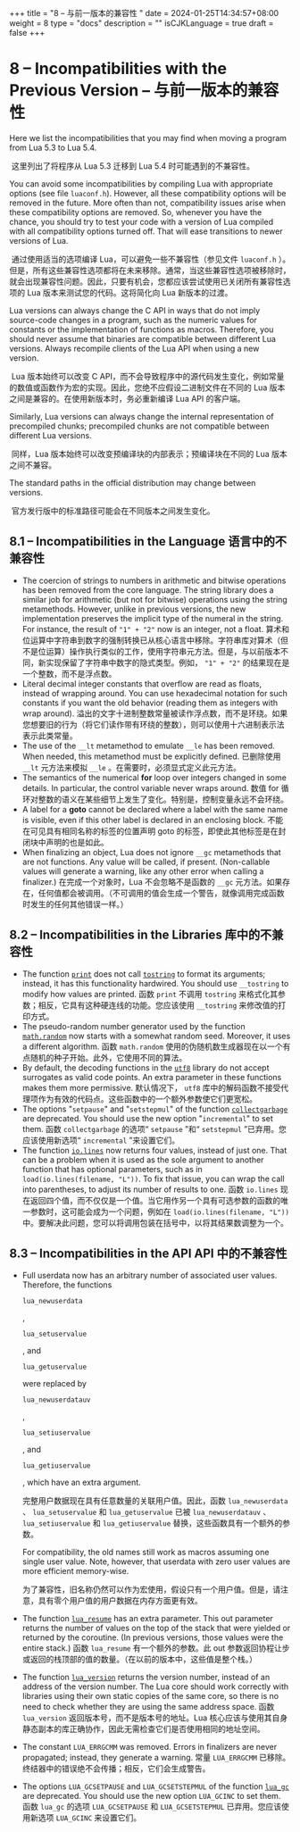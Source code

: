 +++
title = "8 – 与前一版本的兼容性 "
date = 2024-01-25T14:34:57+08:00
weight = 8
type = "docs"
description = ""
isCJKLanguage = true
draft = false
+++



# 8 – Incompatibilities with the Previous Version – 与前一版本的兼容性 

Here we list the incompatibilities that you may find when moving a program from Lua 5.3 to Lua 5.4.

​	这里列出了将程序从 Lua 5.3 迁移到 Lua 5.4 时可能遇到的不兼容性。

You can avoid some incompatibilities by compiling Lua with appropriate options (see file `luaconf.h`). However, all these compatibility options will be removed in the future. More often than not, compatibility issues arise when these compatibility options are removed. So, whenever you have the chance, you should try to test your code with a version of Lua compiled with all compatibility options turned off. That will ease transitions to newer versions of Lua.

​	通过使用适当的选项编译 Lua，可以避免一些不兼容性（参见文件 `luaconf.h` ）。但是，所有这些兼容性选项都将在未来移除。通常，当这些兼容性选项被移除时，就会出现兼容性问题。因此，只要有机会，您都应该尝试使用已关闭所有兼容性选项的 Lua 版本来测试您的代码。这将简化向 Lua 新版本的过渡。

Lua versions can always change the C API in ways that do not imply source-code changes in a program, such as the numeric values for constants or the implementation of functions as macros. Therefore, you should never assume that binaries are compatible between different Lua versions. Always recompile clients of the Lua API when using a new version.

​	Lua 版本始终可以改变 C API，而不会导致程序中的源代码发生变化，例如常量的数值或函数作为宏的实现。因此，您绝不应假设二进制文件在不同的 Lua 版本之间是兼容的。在使用新版本时，务必重新编译 Lua API 的客户端。

Similarly, Lua versions can always change the internal representation of precompiled chunks; precompiled chunks are not compatible between different Lua versions.

​	同样，Lua 版本始终可以改变预编译块的内部表示；预编译块在不同的 Lua 版本之间不兼容。

The standard paths in the official distribution may change between versions.

​	官方发行版中的标准路径可能会在不同版本之间发生变化。

## 8.1 – Incompatibilities in the Language  语言中的不兼容性

- The coercion of strings to numbers in arithmetic and bitwise operations has been removed from the core language. The string library does a similar job for arithmetic (but not for bitwise) operations using the string metamethods. However, unlike in previous versions, the new implementation preserves the implicit type of the numeral in the string. For instance, the result of `"1" + "2"` now is an integer, not a float.
  算术和位运算中字符串到数字的强制转换已从核心语言中移除。字符串库对算术（但不是位运算）操作执行类似的工作，使用字符串元方法。但是，与以前版本不同，新实现保留了字符串中数字的隐式类型。例如， `"1" + "2"` 的结果现在是一个整数，而不是浮点数。
- Literal decimal integer constants that overflow are read as floats, instead of wrapping around. You can use hexadecimal notation for such constants if you want the old behavior (reading them as integers with wrap around).
  溢出的文字十进制整数常量被读作浮点数，而不是环绕。如果您想要旧的行为（将它们读作带有环绕的整数），则可以使用十六进制表示法表示此类常量。
- The use of the `__lt` metamethod to emulate `__le` has been removed. When needed, this metamethod must be explicitly defined.
  已删除使用 `__lt` 元方法来模拟 `__le` 。在需要时，必须显式定义此元方法。
- The semantics of the numerical **for** loop over integers changed in some details. In particular, the control variable never wraps around.
  数值 for 循环对整数的语义在某些细节上发生了变化。特别是，控制变量永远不会环绕。
- A label for a **goto** cannot be declared where a label with the same name is visible, even if this other label is declared in an enclosing block.
  不能在可见具有相同名称的标签的位置声明 goto 的标签，即使此其他标签是在封闭块中声明的也是如此。
- When finalizing an object, Lua does not ignore `__gc` metamethods that are not functions. Any value will be called, if present. (Non-callable values will generate a warning, like any other error when calling a finalizer.)
  在完成一个对象时，Lua 不会忽略不是函数的 `__gc` 元方法。如果存在，任何值都会被调用。（不可调用的值会生成一个警告，就像调用完成函数时发生的任何其他错误一样。）

## 8.2 – Incompatibilities in the Libraries  库中的不兼容性

- The function [`print`](https://www.lua.org/manual/5.4/manual.html#pdf-print) does not call [`tostring`](https://www.lua.org/manual/5.4/manual.html#pdf-tostring) to format its arguments; instead, it has this functionality hardwired. You should use `__tostring` to modify how values are printed.
  函数 `print` 不调用 `tostring` 来格式化其参数；相反，它具有这种硬连线的功能。您应该使用 `__tostring` 来修改值的打印方式。
- The pseudo-random number generator used by the function [`math.random`](https://www.lua.org/manual/5.4/manual.html#pdf-math.random) now starts with a somewhat random seed. Moreover, it uses a different algorithm.
  函数 `math.random` 使用的伪随机数生成器现在以一个有点随机的种子开始。此外，它使用不同的算法。
- By default, the decoding functions in the [`utf8`](https://www.lua.org/manual/5.4/manual.html#pdf-utf8) library do not accept surrogates as valid code points. An extra parameter in these functions makes them more permissive.
  默认情况下， `utf8` 库中的解码函数不接受代理项作为有效的代码点。这些函数中的一个额外参数使它们更宽松。
- The options "`setpause`" and "`setstepmul`" of the function [`collectgarbage`](https://www.lua.org/manual/5.4/manual.html#pdf-collectgarbage) are deprecated. You should use the new option "`incremental`" to set them.
  函数 `collectgarbage` 的选项“ `setpause` ”和“ `setstepmul` ”已弃用。您应该使用新选项“ `incremental` ”来设置它们。
- The function [`io.lines`](https://www.lua.org/manual/5.4/manual.html#pdf-io.lines) now returns four values, instead of just one. That can be a problem when it is used as the sole argument to another function that has optional parameters, such as in `load(io.lines(filename, "L"))`. To fix that issue, you can wrap the call into parentheses, to adjust its number of results to one.
  函数 `io.lines` 现在返回四个值，而不仅仅是一个值。当它用作另一个具有可选参数的函数的唯一参数时，这可能会成为一个问题，例如在 `load(io.lines(filename, "L"))` 中。要解决此问题，您可以将调用包装在括号中，以将其结果数调整为一个。

## 8.3 – Incompatibilities in the API  API 中的不兼容性

- Full userdata now has an arbitrary number of associated user values. Therefore, the functions

   

  ```
  lua_newuserdata
  ```

  ,

   

  ```
  lua_setuservalue
  ```

  , and

   

  ```
  lua_getuservalue
  ```

   

  were replaced by

   

  `lua_newuserdatauv`

  ,

   

  `lua_setiuservalue`

  , and

   

  `lua_getiuservalue`

  , which have an extra argument.


  完整用户数据现在具有任意数量的关联用户值。因此，函数 `lua_newuserdata` 、 `lua_setuservalue` 和 `lua_getuservalue` 已被 `lua_newuserdatauv` 、 `lua_setiuservalue` 和 `lua_getiuservalue` 替换，这些函数具有一个额外的参数。

  For compatibility, the old names still work as macros assuming one single user value. Note, however, that userdata with zero user values are more efficient memory-wise.

  ​	为了兼容性，旧名称仍然可以作为宏使用，假设只有一个用户值。但是，请注意，具有零个用户值的用户数据在内存方面更有效。

- The function [`lua_resume`](https://www.lua.org/manual/5.4/manual.html#lua_resume) has an extra parameter. This out parameter returns the number of values on the top of the stack that were yielded or returned by the coroutine. (In previous versions, those values were the entire stack.)
  函数 `lua_resume` 有一个额外的参数。此 out 参数返回协程让步或返回的栈顶部的值的数量。（在以前的版本中，这些值是整个栈。）

- The function [`lua_version`](https://www.lua.org/manual/5.4/manual.html#lua_version) returns the version number, instead of an address of the version number. The Lua core should work correctly with libraries using their own static copies of the same core, so there is no need to check whether they are using the same address space.
  函数 `lua_version` 返回版本号，而不是版本号的地址。Lua 核心应该与使用其自身静态副本的库正确协作，因此无需检查它们是否使用相同的地址空间。

- The constant `LUA_ERRGCMM` was removed. Errors in finalizers are never propagated; instead, they generate a warning.
  常量 `LUA_ERRGCMM` 已移除。终结器中的错误绝不会传播；相反，它们会生成警告。

- The options `LUA_GCSETPAUSE` and `LUA_GCSETSTEPMUL` of the function [`lua_gc`](https://www.lua.org/manual/5.4/manual.html#lua_gc) are deprecated. You should use the new option `LUA_GCINC` to set them.
  函数 `lua_gc` 的选项 `LUA_GCSETPAUSE` 和 `LUA_GCSETSTEPMUL` 已弃用。您应该使用新选项 `LUA_GCINC` 来设置它们。